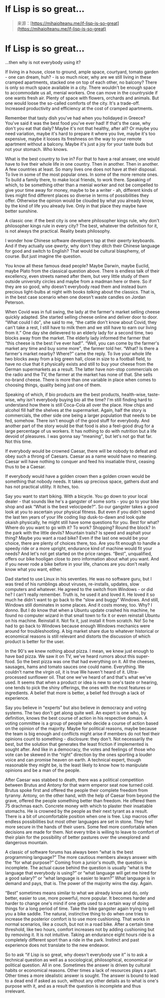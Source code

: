 <!--yml
category: 未分类
date: 2024-05-27 15:12:16
-->

# If Lisp is so great...

> 来源：[https://mihaiolteanu.me/if-lisp-is-so-great](https://mihaiolteanu.me/if-lisp-is-so-great)

# If Lisp is so great...

...then why is not everybody using it?

If living in a house, close to ground, ample space, courtyard, tomato garden - one can dream, huh? - is so much nicer, why are we still living in these cramped apartments, stacked one on top of each other, no balcony? There is only so much space available in a city. There wouldn't be enough space to accommodate us all, menial workers. One can move in the countryside if one wants fresh air. Plenty of space with flowers, orchards and animals. But one would loose the so-called comforts of the city. It's a trade-off. Increased productivity and efficiency at the cost of cramped apartments.

Remember that tasty dish you've had when you holidayed in Greece? You've said it was the best food you've ever had! If that's the case, why don't you eat that daily? Maybe it's not that healthy, after all? Or maybe you need variation, maybe it's hard to prepare it where you live, maybe it's too expensive, maybe it looses its freshness on the way to your remote apartment without a balcony. Maybe it's just a joy for your taste buds but not your stomach. Who knows.

What is the best country to live in? For that to have a real answer, one would have to live their whole life in one country. Then in another. Then in another. A few countries at least. So many lives one does not have at their disposal. To live in some of the most popular ones. In some of the more remote ones. To build a family there, to make local friends, to work there. Speaking of which, to be something other than a menial worker and not be compelled to give your time away for money, maybe to be a writer - ah, different kinds of lives might find different places so diverse in terms of possibilities they offer. Otherwise the opinion would be clouded by what you already know, by the kind of life you already live. Only in that place they maybe have better sunshine.

A classic one: if the best city is one where philosopher kings rule, why don't philosopher kings rule in every city? The best, whatever the definition for it, is not always the practical. Reality beats philosophy.

I wonder how Chinese software developers tap at their *qwerty* keyboards. And if they actually use *qwerty*, why don't they ditch their Chinese language for good and switch to English? That would be cultural blasphemy, of course. But just imagine the question.

You know all these famous dead people? Maybe Darwin, maybe Euclid, maybe Plato from the classical question above. There is endless talk of their excellency, even streets named after them, but very little study of them outside university circles and maybe from a madman here or there. So if they are so good, why doesn't everybody read them and instead burn precious light-bulbs at night with books *talking* about the classics. That is, in the best case scenario when one doesn't waste candles on Jordan Peterson.

When Covid was in full swing, the lady at the farmer's market selling cheese quickly adapted. She started selling cheese online and deliver door to door. <q>What could I do</q>, she said to me, <q>the cattle don't know about Covid, they can't take a rest, I still have to milk them and we still have to earn our living from it.</q> One day she delievered to an elderly lady for a second time, two blocks away from the market. The elderly lady informed the farmer that <q>this cheese is the best I've ever had!</q>. <q>Well, you can come by the farmer's market any time and buy some more</q>, the farmer told her. <q>What? Is there a farmer's market nearby? Where?</q> came the reply. To live your whole life two blocks away from a big green hall, close in size to a football field, to have no clue that it physically exists and still to buy your cheese from the German supermarkets as a result. The latter have non-stop commercials on the radio and the TV, the farmer at the market has none of that. She sells no-brand cheese. There is more than one variable in place when comes to choosing things, quality being just one of them.

Speaking of which, if bio products are the best products, health-wise, taste-wise, why isn't everybody buying bio all the time? I'm still finding hard to understand how there is still Coca-Cola all over the place. How chips and alcohol fill half the shelves at the supermarket. Again, half the story is commercials, the other side one being a larger population that needs to be fed, somehow. There isn't enough of the good stuff for everybody. And another part of the story would be that food is also a feel-good drug for a large percentage of us workers. It has nothing to do with nutrition but a life devoid of pleasures. I was gonna say <q>meaning</q>, but let's not go that far. Not this time.

If everybody would be crowned Caesar, there will be nobody to defeat and obey such a throng of Caesars. Caesar as a name would have no meaning. Caesar will have nothing to conquer and feed his insatiable thirst, ceasing thus to be a Caesar.

If everybody would have a golden crown then a golden crown would be something that nobody needs. It takes up precious space, gathers dust and has not practical utility. It itches, too.

Say you want to start biking. With a bicycle. You go down to your local dealer - that sounds like he's a gangster of some sorts - you go to your bike shop and ask <q>What is the best velocipede?</q>. So our gangster takes a good look at you to ascertain your physical fitness. But even if you didn't spend the last ten years of your life coding lisp dusk-to-dawn and look quite okaish physically, he might still have some questions for you. Best for what? Where do you want to go with it? To work? Shopping? Round the block? In the park with the little devils? Mountain trails? Is speed and asphalt your thing? Maybe you want a road bike? Even if the last one would be your choice, there are plenty of choices there, too. Are you fit enough to handle a speedy ride or a more upright, endurance kind of machine would fit your needs? And let's not get started on the price ranges. <q>Best</q>, unqualified, offers our bike hooligan close to zero information about what you want. And if you never rode a bike before in your life, chances are you don't really know what you want, either.

Dad started to use Linux in his seventies. He was no software guru, but I was tired of his rumblings about viruses, re-installs, updates, slow computers and whatever. He agreed to the switch from Windows - or did he? I can't really remember. Truth is, he used it and loved it. He loved it so much he didn't want to go back to the <q>slow and buggy</q> Windows. And still, Windows still dominates in some places. And it costs money, too. Why? I donno. But I do know that when a Ubuntu update crashed his machine, he found no computer wizard in that small town to fix it or even reinstall Ubuntu on his machine. Reinstall it. Not fix it, just install it from scratch. No! So he had to go back to Windows because enough Windows mechanics were around for troubleshooting. A big market share due to whatever historical or economical reasons is still relevant and distorts the discussion of which product is better for the user.

In the 90's we knew nothing about pizza. I mean, we knew just enough to have bad pizza. We saw it on TV, we've heard rumors about this super-food. So the best pizza was one that had everything on it. All the cheeses, sausages, hams and tomato sauces one could name. Everything. We couldn't name the virgin oil, it is true We haven't heard of it. Ultra-processed sunflower oil. That one we've heard of and that's what we've used. It seems that when a product or idea is new to one's taste or hearing, one tends to pick the shiny offerings, the ones with the most features or ingredients. A belief that more is better, a belief fed through a lack of experience.

Say you believe in <q>experts</q> but also believe in democracy and voting systems. The two don't get along quite well. An expert is one who, by definition, knows the best course of action in his respective domain. A voting committee is a group of people who decide a course of action based on the opinion of the majority. Maybe for political reasons, maybe because the team is big enough and conflicts might arise if members do not feel their opinions count to something - disclosure: they don't. Not necessarily the best, but the solution that generates the least friction if implemented is sought after. And like in a democracy, the votes and feelings of those who vote can be skewed in the <q>right</q> direction by the ones sporting a louder voice and can promise heaven on earth. A technical expert, though reasonable they might be, is the least likely to know how to manipulate opinions and be a man of the people.

After Caesar was stabbed to death, there was a political competition between Brutus and Antony for that warm emperor seat now turned cold. Brutus spoke first and offered the people their complete freedom from tyranny. Antony, on the other hand, with the help of Caesar from beyond the grave, offered the people something better than freedom. He offered them 75 drachmas each. Concrete money with which to plaster their insatiable stomachs. He is crowned by the people as their next tyrant as a result. There is a bit of uncomfortable position when one is free. Lisp macros offer endless possibilities but most other languages are set in stone. They feel more secure in the hands of their users. Some feel more comfortable when decisions are made for them. Not every tribe is willing to leave to comfort of their plain for the possibility of better pastures over the unexplored and dangerous mountain.

A classic of software forums has always been <q>what is the best programming language?</q> The more cautious members always answer with the <q>for what purpose?</q> Coming from a junior's mouth, the question is incomplete. The actual cause behind the question is usually <q>what is the language that everybody is using?</q> or <q>what language will get me hired for a good salary?</q> or <q>what language is easier to learn?</q> What language is in demand and pays, that is. The power of the majority wins the day. Again.

<q>Best</q> sometimes means similar to what we already know and do, only better, easier to use, more powerful, more popular. It becomes harder and harder to change one's mind if one gets used to a certain way of doing things for a long period of time. Take the bike gangster again trying to sell you a bike saddle. The natural, instinctive thing to do when one tries to increase the posterior comfort is to use more cushioning. That works in normal scenarios, like a couch, but not in a road bike. After a certain time threshold, like two hours, comfort increases not by adding cushioning but by removing it. It is not intuitive. Taking an endurance eight hours ride is a completely different sport than a ride in the park. Instinct and past experience does not translate to the new endeavor.

So to ask <q>if Lisp is so great, why doesn't everybody use it</q> is to ask a technical question as well as a sociological, philosophical, economical or political question. All in one. Sometimes the answer is driven by cultural habits or economical reasons. Other times a lack of resources plays a part. Other times a more idealistic answer is sought. The answer is bound to lead to a dead end if asked as such, without any other details as to what is one's purpose with it, and as a result the question is incomplete and thus irrelevant.